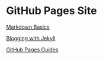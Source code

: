 GitHub Pages Site
=================

[Markdown Basics](https://help.github.com/articles/markdown-basics/)

[Blogging with Jekyll](https://help.github.com/articles/using-jekyll-with-pages/)

[GitHub Pages Guides](https://help.github.com/categories/20/articles/)
